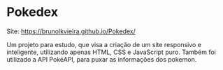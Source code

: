 # Pokedex
Site:  https://brunolkvieira.github.io/Pokedex/

Um projeto para estudo, que visa a criação de um site responsivo e inteligente, utilizando apenas HTML, CSS e JavaScript puro.
Também foi utilizado a API PokéAPI, para puxar as informações dos pokemon.
